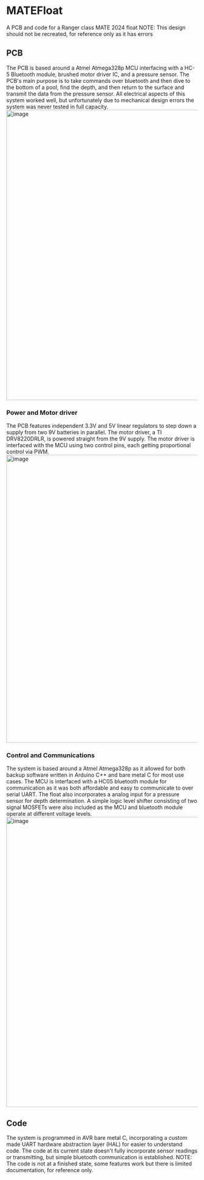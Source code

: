 # MATEFloat
A PCB and code for a Ranger class MATE 2024 float 
NOTE: This design should not be recreated, for reference only as it has errors 

## PCB
The PCB is based around a Atmel Atmega328p MCU interfacing with a HC-5 Bluetooth module, brushed motor driver IC, and a pressure sensor. The PCB's main purpose is to take commands over bluetooth and then dive to the bottom of a pool, find the depth, and then return to the surface and transmit the data from the pressure sensor. All electrical aspects of this system worked well, but unfortunately due to mechanical design errors the system was never tested in full capacity. 
<img width="1008" height="762" alt="image" src="https://github.com/user-attachments/assets/7c800134-448b-47f7-ad47-cfd6ed69c7f3" />



### Power and Motor driver
The PCB features independent 3.3V and 5V linear regulators to step down a supply from two 9V batteries in parallel. The motor driver, a TI DRV8220DRLR, is powered straight from the 9V supply. The motor driver is interfaced with the MCU using two control pins, each getting proportional control via PWM. 
<img width="506" height="756" alt="image" src="https://github.com/user-attachments/assets/6e7d104e-82fd-4f3b-ae1a-4138d2b201f7" />

### Control and Communications
The system is based around a Atmel Atmega328p as it allowed for both backup software written in Arduino C++ and bare metal C for most use cases. The MCU is interfaced with a HC05 bluetooth module for communication as it was both affordable and easy to communicate to over serial UART. The float also incorporates a analog input for a pressure sensor for depth determination. A simple logic level shifter consisting of two signal MOSFETs were also included as the MCU and bluetooth module operate at different voltage levels. 
<img width="1006" height="762" alt="image" src="https://github.com/user-attachments/assets/801982b5-d774-4020-8476-f8ff3c09d7fa" />

## Code
The system is programmed in AVR bare metal C, incorporating a custom made UART hardware abstraction layer (HAL) for easier to understand code. The code at its current state doesn't fully incorporate sensor readings or transmitting, but simple bluetooth communication is established. 
NOTE: The code is not at a finished state, some features work but there is limited documentation, for reference only. 



